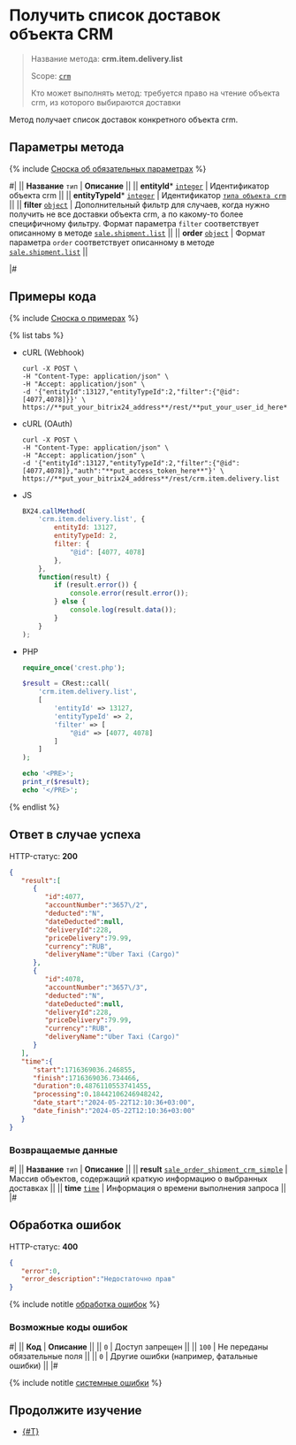 # Получить список доставок объекта CRM

> Название метода: **crm.item.delivery.list**
>
> Scope: [`crm`](../../../scopes/permissions.md)
>
> Кто может выполнять метод: требуется право на чтение объекта crm, из которого выбираются доставки

Метод получает список доставок конкретного объекта crm.

## Параметры метода

{% include [Сноска об обязательных параметрах](../../../../_includes/required.md) %}

#|
|| **Название**
`тип` | **Описание** ||
|| **entityId***
[`integer`](../../../data-types.md) | Идентификатор объекта crm ||
|| **entityTypeId***
[`integer`](../../../data-types.md) | Идентификатор [`типа объекта crm`](../../data-types.md#тип-объекта-crm)  ||
|| **filter**
[`object`](../../../data-types.md) | Дополнительный фильтр для случаев, когда нужно получить не все доставки объекта crm, а по какому-то более специфичному фильтру. 
Формат параметра `filter` соответствует описанному в методе [`sale.shipment.list`](../../../sale/shipment/sale-shipment-list.md) ||
|| **order**
[`object`](../../../data-types.md) | Формат параметра `order` соответствует описанному в методе [`sale.shipment.list`](../../../sale/shipment/sale-shipment-list.md) ||

|#

## Примеры кода

{% include [Сноска о примерах](../../../../_includes/examples.md) %}

{% list tabs %}

- cURL (Webhook)

    ```http
    curl -X POST \
    -H "Content-Type: application/json" \
    -H "Accept: application/json" \
    -d '{"entityId":13127,"entityTypeId":2,"filter":{"@id":[4077,4078]}}' \
    https://**put_your_bitrix24_address**/rest/**put_your_user_id_here**/**put_your_webhook_here**/crm.item.delivery.list
    ```

- cURL (OAuth)

    ```http
    curl -X POST \
    -H "Content-Type: application/json" \
    -H "Accept: application/json" \
    -d '{"entityId":13127,"entityTypeId":2,"filter":{"@id":[4077,4078]},"auth":"**put_access_token_here**"}' \
    https://**put_your_bitrix24_address**/rest/crm.item.delivery.list
    ```

- JS

    ```js
    BX24.callMethod(
        'crm.item.delivery.list', {
            entityId: 13127,
            entityTypeId: 2,
            filter: {
                "@id": [4077, 4078]
            },
        },
        function(result) {
            if (result.error()) {
                console.error(result.error());
            } else {
                console.log(result.data());
            }
        }
    );
    ```

- PHP

    ```php
    require_once('crest.php');

    $result = CRest::call(
        'crm.item.delivery.list',
        [
            'entityId' => 13127,
            'entityTypeId' => 2,
            'filter' => [
                "@id" => [4077, 4078]
            ]
        ]
    );

    echo '<PRE>';
    print_r($result);
    echo '</PRE>';
    ```

{% endlist %}

## Ответ в случае успеха

HTTP-статус: **200**

```json
{
   "result":[
      {
         "id":4077,
         "accountNumber":"3657\/2",
         "deducted":"N",
         "dateDeducted":null,
         "deliveryId":228,
         "priceDelivery":79.99,
         "currency":"RUB",
         "deliveryName":"Uber Taxi (Cargo)"
      },
      {
         "id":4078,
         "accountNumber":"3657\/3",
         "deducted":"N",
         "dateDeducted":null,
         "deliveryId":228,
         "priceDelivery":79.99,
         "currency":"RUB",
         "deliveryName":"Uber Taxi (Cargo)"
      }
   ],
   "time":{
      "start":1716369036.246855,
      "finish":1716369036.734466,
      "duration":0.4876110553741455,
      "processing":0.18442106246948242,
      "date_start":"2024-05-22T12:10:36+03:00",
      "date_finish":"2024-05-22T12:10:36+03:00"
   }
}
```

### Возвращаемые данные

#|
|| **Название**
`тип` | **Описание** ||
|| **result**
[`sale_order_shipment_crm_simple`](./crm-item-delivery-get.md#sale_order_shipment_crm_simple) | Массив объектов, содержащий краткую информацию о выбранных доставках ||
|| **time**
[`time`](../../../data-types.md) | Информация о времени выполнения запроса ||
|#

## Обработка ошибок

HTTP-статус: **400**

```json
{
   "error":0,
   "error_description":"Недостаточно прав"
}
```

{% include notitle [обработка ошибок](../../../../_includes/error-info.md) %}

### Возможные коды ошибок

#|
|| **Код** | **Описание** ||
|| `0` | Доступ запрещен ||
|| `100` | Не переданы обязательные поля ||
|| `0` | Другие ошибки (например, фатальные ошибки) ||
|#

{% include notitle [системные ошибки](../../../../_includes/system-errors.md) %}

## Продолжите изучение

- [{#T}](./crm-item-delivery-get.md)
